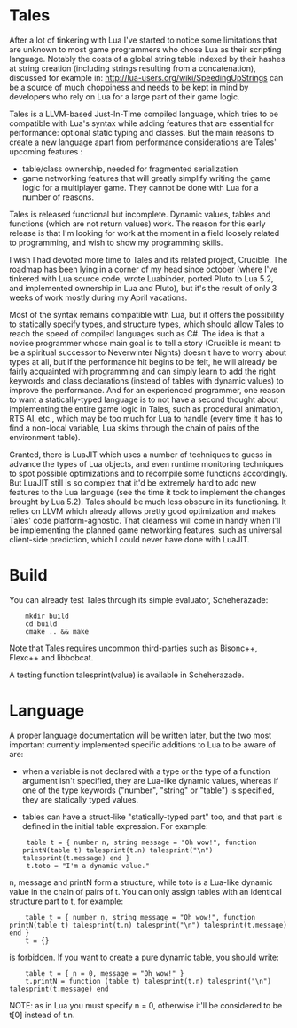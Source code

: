 Tales
======

After a lot of tinkering with Lua I've started to notice some limitations that are unknown to most game programmers who chose Lua as their scripting language. Notably the costs of a global string table indexed by their hashes at string creation (including strings resulting from a concatenation), discussed for example in:
        http://lua-users.org/wiki/SpeedingUpStrings
can be a source of much choppiness and needs to be kept in mind by developers who rely on Lua for a large part of their game logic.

Tales is a LLVM-based Just-In-Time compiled language, which tries to be compatible with Lua's syntax while adding features that are essential for performance: optional static typing and classes.
But the main reasons to create a new language apart from performance considerations are Tales' upcoming features :
 - table/class ownership, needed for fragmented serialization
 - game networking features that will greatly simplify writing the game logic for a multiplayer game. They cannot be done with Lua for a number of reasons.

Tales is released functional but incomplete. Dynamic values, tables and functions (which are not return values) work. The reason for this early release is that I'm looking for work at the moment in a field loosely related to programming, and wish to show my programming skills.

I wish I had devoted more time to Tales and its related project, Crucible. The roadmap has been lying in a corner of my head since october (where I've tinkered with Lua source code, wrote Luabinder, ported Pluto to Lua 5.2, and implemented ownership in Lua and Pluto), but it's the result of only 3 weeks of work mostly during my April vacations.

Most of the syntax remains compatible with Lua, but it offers the possibility to statically specify types, and structure types, which should allow Tales to reach the speed of compiled languages such as C#. The idea is that a novice programmer whose main goal is to tell a story (Crucible is meant to be a spiritual successor to Neverwinter Nights) doesn't have to worry about types at all, but if the performance hit begins to be felt, he will already be fairly acquainted with programming and can simply learn to add the right keywords and class declarations (instead of tables with dynamic values) to improve the performance. And for an experienced programmer, one reason to want a statically-typed language is to not have a second thought about implementing the entire game logic in Tales, such as procedural animation, RTS AI, etc., which may be too much for Lua to handle (every time it has to find a non-local variable, Lua skims through the chain of pairs of the environment table).

Granted, there is LuaJIT which uses a number of techniques to guess in advance the types of Lua objects, and even runtime monitoring techniques to spot possible optimizations and to recompile some functions accordingly. But LuaJIT still is so complex that it'd be extremely hard to add new features to the Lua language (see the time it took to implement the changes brought by Lua 5.2). Tales should be much less obscure in its functioning. It relies on LLVM which already allows pretty good optimization and makes Tales' code platform-agnostic. That clearness will come in handy when I'll be implementing the planned game networking features, such as universal client-side prediction, which I could never have done with LuaJIT.

Build
======

You can already test Tales through its simple evaluator, Scheherazade:

        mkdir build
        cd build
        cmake .. && make

Note that Tales requires uncommon third-parties such as Bisonc++, Flexc++ and libbobcat.

A testing function talesprint(value) is available in Scheherazade.

Language
=========

A proper language documentation will be written later, but the two most important currently implemented specific additions to Lua to be aware of are:

 - when a variable is not declared with a type or the type of a function argument isn't specified, they are Lua-like dynamic values, whereas if one of the type keywords ("number", "string" or "table") is specified, they are statically typed values.

 - tables can have a struct-like "statically-typed part" too, and that part is defined in the initial table expression. For example:

        table t = { number n, string message = "Oh wow!", function printN(table t) talesprint(t.n) talesprint("\n") talesprint(t.message) end }
        t.toto = "I'm a dynamic value."

  n, message and printN form a structure, while toto is a Lua-like dynamic value in the chain of pairs of t.
  You can only assign tables with an identical structure part to t, for example:

        table t = { number n, string message = "Oh wow!", function printN(table t) talesprint(t.n) talesprint("\n") talesprint(t.message) end }
        t = {}

  is forbidden. If you want to create a pure dynamic table, you should write:

        table t = { n = 0, message = "Oh wow!" }
        t.printN = function (table t) talesprint(t.n) talesprint("\n") talesprint(t.message) end

  NOTE: as in Lua you must specify n = 0, otherwise it'll be considered to be t[0] instead of t.n.